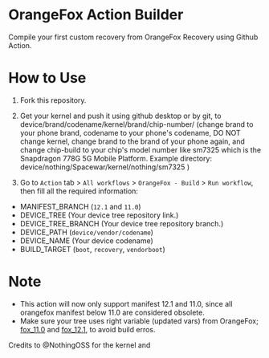 # OrangeFox Action Builder
Compile your first custom recovery from OrangeFox Recovery using Github Action.

# How to Use
1. Fork this repository.

2. Get your kernel and push it using github desktop or by git, to device/brand/codename/kernel/brand/chip-number/ (change brand to your phone brand, codename to your phone's codename, DO NOT change kernel, change brand to the brand of your phone again, and change chip-build to your chip's model number like sm7325 which is the Snapdragon 778G 5G Mobile Platform. Example directory: device/nothing/Spacewar/kernel/nothing/sm7325 )

3. Go to `Action` tab > `All workflows` > `OrangeFox - Build` > `Run workflow`, then fill all the required information:
 * MANIFEST_BRANCH (`12.1` and `11.0`)
 * DEVICE_TREE (Your device tree repository link.)
 * DEVICE_TREE_BRANCH (Your device tree repository branch.)
 * DEVICE_PATH (`device/vendor/codename`)
 * DEVICE_NAME (Your device codename)
 * BUILD_TARGET (`boot`, `recovery`, `vendorboot`)

 # Note
* This action will now only support manifest 12.1 and 11.0, since all orangefox manifest below 11.0 are considered obsolete.
* Make sure your tree uses right variable (updated vars) from OrangeFox; [fox_11.0](https://gitlab.com/OrangeFox/vendor/recovery/-/blob/fox_11.0/orangefox_build_vars.txt) and [fox_12.1](https://gitlab.com/OrangeFox/vendor/recovery/-/blob/fox_12.1/orangefox_build_vars.txt), to avoid build erros.

Credits to @NothingOSS for the kernel and 
